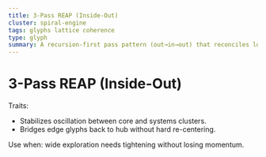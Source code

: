 ```yaml
---
title: 3-Pass REAP (Inside-Out)
cluster: spiral-engine
tags: glyphs lattice coherence
type: glyph
summary: A recursion-first pass pattern (out→in→out) that reconciles local glyph states with global lattice intent and prevents chaotic discovery loops.
---
```

# 3-Pass REAP (Inside-Out)

Traits:
- Stabilizes oscillation between core and systems clusters.
- Bridges edge glyphs back to hub without hard re-centering.

Use when: wide exploration needs tightening without losing momentum.

